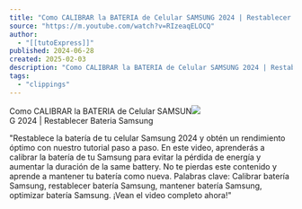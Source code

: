 ```yaml
---
title: "Como CALIBRAR la BATERIA de Celular SAMSUNG 2024 | Restablecer Bateria Samsung"
source: "https://m.youtube.com/watch?v=RIzeaqELOCQ"
author:
  - "[[tutoExpress]]"
published: 2024-06-28
created: 2025-02-03
description: "Como CALIBRAR la BATERIA de Celular SAMSUNG 2024 | Restablecer Bateria Samsung\"Restablece la batería de tu celular Samsung 2024 y obtén un rendimiento óptimo con nuestro tutorial paso a paso. En est"
tags:
  - "clippings"
---
```


Como CALIBRAR la BATERIA de Celular SAMSUN![](https://www.youtube.com/watch?v=RIzeaqELOCQ)  
G 2024 | Restablecer Bateria Samsung  
  
"Restablece la batería de tu celular Samsung 2024 y obtén un rendimiento óptimo con nuestro tutorial paso a paso. En este video, aprenderás a calibrar la batería de tu Samsung para evitar la pérdida de energía y aumentar la duración de la same battery. No te pierdas este contenido y aprende a mantener tu batería como nueva. Palabras clave: Calibrar batería Samsung, restablecer batería Samsung, mantener batería Samsung, optimizar batería Samsung. ¡Vean el video completo ahora!"